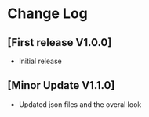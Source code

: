 # Change Log

## [First release V1.0.0]

- Initial release

## [Minor Update V1.1.0]

- Updated json files and the overal look
